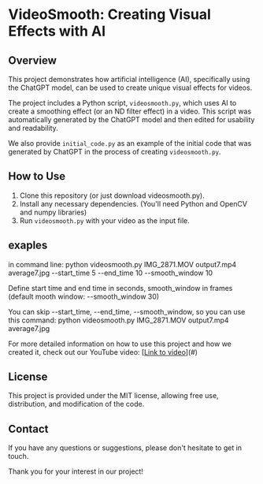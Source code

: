 # VideoSmooth: Creating Visual Effects with AI

## Overview

This project demonstrates how artificial intelligence (AI), specifically using the ChatGPT model, can be used to create unique visual effects for videos.

The project includes a Python script, `videosmooth.py`, which uses AI to create a smoothing effect (or an ND filter effect) in a video. This script was automatically generated by the ChatGPT model and then edited for usability and readability.

We also provide `initial_code.py` as an example of the initial code that was generated by ChatGPT in the process of creating `videosmooth.py`.

## How to Use

1. Clone this repository (or just download videosmooth.py).
2. Install any necessary dependencies. (You'll need Python and OpenCV and numpy libraries)
3. Run `videosmooth.py` with your video as the input file.

## exaples
in command line:
python videosmooth.py IMG_2871.MOV output7.mp4 average7.jpg --start_time 5 --end_time 10 --smooth_window 10

Define start time and end time in seconds, smooth_window in frames
(default mooth window: --smooth_window 30)

You can skip --start_time, --end_time,  --smooth_window,
so you can use this command:
python videosmooth.py IMG_2871.MOV output7.mp4 average7.jpg


For more detailed information on how to use this project and how we created it, check out our YouTube video: [[Link to video](https://youtu.be/irbQvHwpYC0)](#)

## License

This project is provided under the MIT license, allowing free use, distribution, and modification of the code.

## Contact

If you have any questions or suggestions, please don't hesitate to get in touch.

Thank you for your interest in our project!
